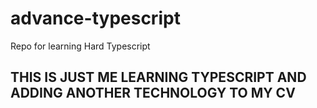 # advance-typescript
Repo for learning Hard Typescript
## THIS IS JUST ME LEARNING TYPESCRIPT AND ADDING ANOTHER TECHNOLOGY TO MY CV
